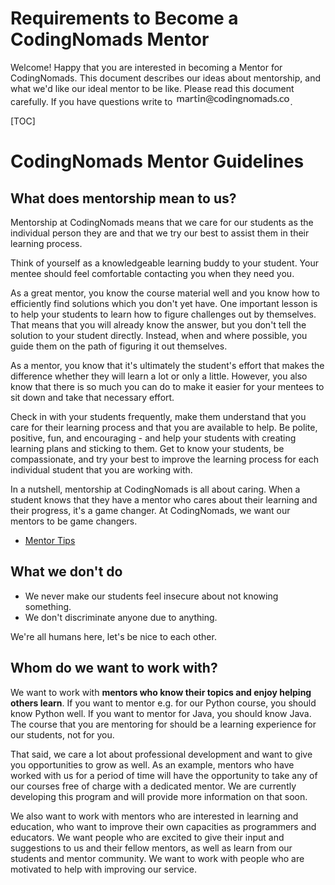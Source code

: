 # Requirements to Become a CodingNomads Mentor

Welcome! Happy that you are interested in becoming a Mentor for CodingNomads. This document describes our ideas about mentorship, and what we'd like our ideal mentor to be like. Please read this document carefully. If you have questions write to <img style="display: inline-block;" alt="contact address for martin" src="../images/email_martin.png"/>.

[TOC]

# CodingNomads Mentor Guidelines

## What does mentorship mean to us?

Mentorship at CodingNomads means that we care for our students as the individual person they are and that we try our best to assist them in their learning process.

Think of yourself as a knowledgeable learning buddy to your student. Your mentee should feel comfortable contacting you when they need you.

As a great mentor, you know the course material well and you know how to efficiently find solutions which you don't yet have. One important lesson is to help your students to learn how to figure challenges out by themselves. That means that you will already know the answer, but you don't tell the solution to your student directly. Instead, when and where possible, you guide them on the path of figuring it out themselves.

As a mentor, you know that it's ultimately the student's effort that makes the difference whether they will learn a lot or only a little. However, you also know that there is so much you can do to make it easier for your mentees to sit down and take that necessary effort.

Check in with your students frequently, make them understand that you care for their learning process and that you are available to help. Be polite, positive, fun, and encouraging - and help your students with creating learning plans and sticking to them. Get to know your students, be compassionate, and try your best to improve the learning process for each individual student that you are working with.

In a nutshell, mentorship at CodingNomads is all about caring. When a student knows that they have a mentor who cares about their learning and their progress, it's a game changer. At CodingNomads, we want our mentors to be game changers.

*   [Mentor Tips](04_how_to_mentor.md)

## What we don't do

*   We never make our students feel insecure about not knowing something.
*   We don't discriminate anyone due to anything.

We're all humans here, let's be nice to each other.

## Whom do we want to work with?

We want to work with **mentors who know their topics and enjoy helping others learn**. If you want to mentor e.g. for our Python course, you should know Python well. If you want to mentor for Java, you should know Java. The course that you are mentoring for should be a learning experience for our students, not for you.

That said, we care a lot about professional development and want to give you opportunities to grow as well. As an example, mentors who have worked with us for a period of time will have the opportunity to take any of our courses free of charge with a dedicated mentor. We are currently developing this program and will provide more information on that soon.

We also want to work with mentors who are interested in learning and education, who want to improve their own capacities as programmers and educators. We want people who are excited to give their input and suggestions to us and their fellow mentors, as well as learn from our students and mentor community. We want to work with people who are motivated to help with improving our service.
